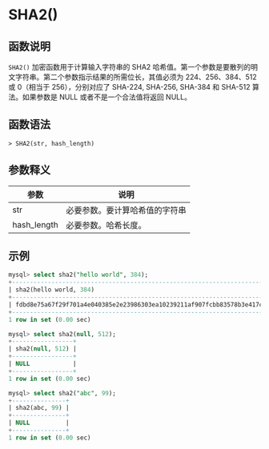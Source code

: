# **SHA2()**

## **函数说明**

`SHA2()` 加密函数用于计算输入字符串的 SHA2 哈希值。第一个参数是要散列的明文字符串。第二个参数指示结果的所需位长，其值必须为 224、256、384、512 或 0（相当于 256），分别对应了 SHA-224, SHA-256, SHA-384 和 SHA-512 算法。如果参数是 NULL 或者不是一个合法值将返回 NULL。

## **函数语法**

```
> SHA2(str, hash_length)
```

## **参数释义**

|  参数        | 说明                                  |
|  --------   | ------------------------------------  |
| str         | 必要参数。要计算哈希值的字符串             |
| hash_length | 必要参数。哈希长度。                     |

## **示例**

```SQL
mysql> select sha2("hello world", 384);
+--------------------------------------------------------------------------------------------------+
| sha2(hello world, 384)                                                                           |
+--------------------------------------------------------------------------------------------------+
| fdbd8e75a67f29f701a4e040385e2e23986303ea10239211af907fcbb83578b3e417cb71ce646efd0819dd8c088de1bd |
+--------------------------------------------------------------------------------------------------+
1 row in set (0.00 sec)

mysql> select sha2(null, 512);
+-----------------+
| sha2(null, 512) |
+-----------------+
| NULL            |
+-----------------+
1 row in set (0.00 sec)

mysql> select sha2("abc", 99);
+---------------+
| sha2(abc, 99) |
+---------------+
| NULL          |
+---------------+
1 row in set (0.00 sec)
```
